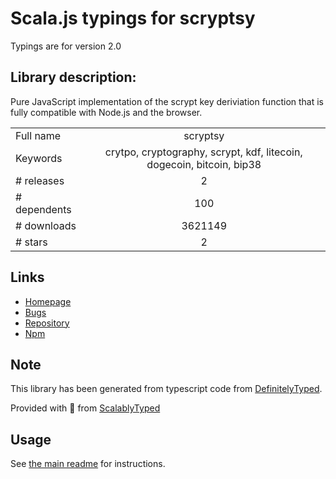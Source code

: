 
# Scala.js typings for scryptsy

Typings are for version 2.0

## Library description:
Pure JavaScript implementation of the scrypt key deriviation function that is fully compatible with Node.js and the browser.

|                    |                 |
| ------------------ | :-------------: |
| Full name          | scryptsy |
| Keywords           | crytpo, cryptography, scrypt, kdf, litecoin, dogecoin, bitcoin, bip38 |
| # releases         | 2 |
| # dependents       | 100 |
| # downloads        | 3621149 |
| # stars            | 2 |

## Links
- [Homepage](https://github.com/cryptocoinjs/scryptsy#readme)
- [Bugs](https://github.com/cryptocoinjs/scryptsy/issues)
- [Repository](https://github.com/cryptocoinjs/scryptsy)
- [Npm](https://www.npmjs.com/package/scryptsy)
    


## Note
This library has been generated from typescript code from [DefinitelyTyped](https://definitelytyped.org).

Provided with :purple_heart: from [ScalablyTyped](https://github.com/oyvindberg/ScalablyTyped)

## Usage
See [the main readme](../../readme.md) for instructions.


